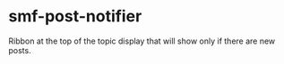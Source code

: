 # smf-post-notifier
Ribbon at the top of the topic display that will show only if there are new posts.
